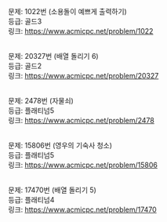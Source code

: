 문제: 1022번 (소용돌이 예쁘게 출력하기) <br/>
등급: 골드3 <br/>
링크: https://www.acmicpc.net/problem/1022 <br/>
 <br/>

문제: 20327번 (배열 돌리기 6) <br/>
등급: 골드2 <br/>
링크: https://www.acmicpc.net/problem/20327 <br/>
 <br/>

문제: 2478번 (자물쇠) <br/>
등급: 플래티넘5 <br/>
링크: https://www.acmicpc.net/problem/2478 <br/>
 <br/>

문제: 15806번 (영우의 기숙사 청소) <br/>
등급: 플래티넘5 <br/>
링크: https://www.acmicpc.net/problem/15806 <br/>
 <br/>
 
문제: 17470번 (배열 돌리기 5) <br/>
등급: 플래티넘4 <br/>
링크: https://www.acmicpc.net/problem/17470 <br/>
 <br/>

